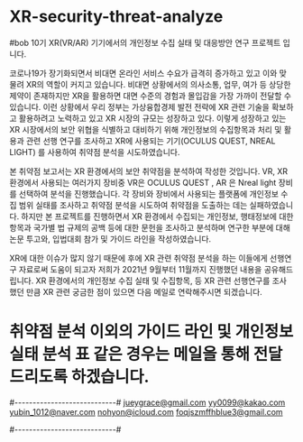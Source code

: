 # XR-security-threat-analyze 
#bob 10기 XR(VR/AR) 기기에서의 개인정보 수집 실태 및 대응방안 연구 프로젝트 입니다.
 
 
코로나19가 장기화되면서 비대면 온라인 서비스 수요가 급격히 증가하고 있고 이와 맞물려 XR의 역할이 커지고 있습니다. 비대면 상황에서의 의사소통, 업무, 여가 등 상당한 제약이 존재하지만 XR을 활용하면 대면 수준의 경험과 몰입감을 가장 가까이 전달할 수 있습니다.
 이런 상황에서 우리 정부는 가상융합경제 발전 전략에 XR 관련 기술을 확보하고 활용하려고 노력하고 있고 XR 시장의 규모는 성장하고 있다. 이렇게 성장하고 있는 XR 시장에서의 보안 위협을 식별하고 대비하기 위해 개인정보의 수집항목과 처리 및 활용과 관련 선행 연구를 조사하고 XR에 사용되는 기기(OCULUS QUEST, NREAL LIGHT) 를 사용하여 취약점 분석을 시도하였습니다.

 본 취약점 보고서는 XR 환경에서의 보안 취약점을 분석하여 작성한 것입니다.  VR, XR 환경에서 사용되는 여러가지 장비중 VR은 OCULUS QUEST , AR 은 Nreal light 장비를 선택하여 분석을 진행했습니다.  각 장비와 장비에서 사용되는 플랫폼에 개인정보 수집 범위 실태를 조사하고 취약점 분석을 시도하여 취약점을 도출하는 데는 실패하였습니다.
 하지만 본 프로젝트를 진행하면서 XR 환경에서 수집되는 개인정보, 행태정보에 대한 항목과 국가별 법 규제의 공백 등에 대한 문헌을 조사하고 분석하며 연구한 부분에 대해 논문 투고와, 입법대회 참가 및 가이드 라인을 작성하였습니다.

 XR에 대한 이슈가 많지 않기 때문에 후에 XR 관련 취약점 분석을 하는 이들에게 선행연구 자료로써 도움이 되고자 저희가 2021년 9월부터 11월까지 진행했던 내용을 공유해드립니다. XR 환경에서의 개인정보 수집 실태 및 수집항목, 등 XR 관련 선행연구를 조사했던 만큼 XR 관련 궁금한 점이 있으면 다음 메일로 연락해주시면 되겠습니다.
 
 
 # 취약점 분석 이외의 가이드 라인 및 개인정보 실태 분석 표 같은 경우는 메일을 통해 전달드리도록 하겠습니다.
 
 #----------------------------#
jueygrace@gmail.com
yy0099@kakao.com
yubin_1012@naver.com
nohyon@icloud.com
foqjszmffhblue3@gmail.com

#----------------------------#
